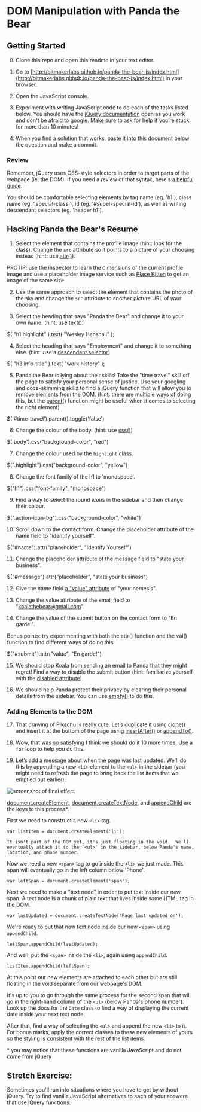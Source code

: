 # DOM Manipulation with Panda the Bear
## Getting Started
0. Clone this repo and open this readme in your text editor.

1. Go to [http://bitmakerlabs.github.io/panda-the-bear-js/index.html](http://bitmakerlabs.github.io/panda-the-bear-js/index.html) in your browser.

2. Open the JavaScript console.

3. Experiment with writing JavaScript code to do each of the tasks listed below.  You should have the [jQuery documentation](http://jquery.com/) open as you work and don't be afraid to google.  Make sure to ask for help if you’re stuck for more than 10 minutes!  

4. When you find a solution that works, paste it into this document below the question and make a commit.


### Review
Remember, jQuery uses CSS-style selectors in order to target parts of the webpage (ie. the DOM).  If you need a review of that syntax, here's [a helpful guide](https://developer.mozilla.org/en/docs/Web/Guide/CSS/Getting_started/Selectors).

You should be comfortable selecting elements by tag name (eg. 'h1'), class name (eg. '.special-class'), id (eg. '#super-special-id'), as well as writing descendant selectors (eg. 'header h1').

## Hacking Panda the Bear's Resume

1. Select the element that contains the profile image (hint: look for the class).  Change the `src` attribute so it points to a picture of your choosing instead (hint: use [attr()](http://api.jquery.com/attr/)).

  PROTIP: use the inspector to learn the dimensions of the current profile image and use a placeholder image service such as [Place Kitten](https://placekitten.com/) to get an image of the same size.

<!-- $( ".profile-image" ).attr( "src", "images/self-portrait-officebg.jpg" ); -->


2. Use the same approach to select the element that contains the photo of the sky and change the `src` attribute to another picture URL of your choosing.

<!-- $( ".photography" ).attr( "src", "images/pikachu-drawing.jpg" ); -->

3. Select the heading that says "Panda the Bear" and change it to your own name. (hint: use [text()](http://api.jquery.com/text/))

$( "h1.highlight" ).text( "Wesley Henshall" );



4. Select the heading that says "Employment" and change it to something else. (hint: use a [descendant selector](https://developer.mozilla.org/en-US/docs/Web/CSS/Descendant_selectors))

$( "h3.info-title" ).text( "work history" );


5. Panda the Bear is lying about their skills!  Take the "time travel" skill off the page to satisfy your personal sense of justice.  Use your googling and docs-skimming skillz to find a jQuery function that will allow you to remove elements from the DOM.  (hint: there are multiple ways of doing this, but the [parent()](http://api.jquery.com/parent/) function might be useful when it comes to selecting the right element)

$('#time-travel').parent().toggle('false')


6. Change the colour of the body. (hint: use [css()](http://api.jquery.com/css/))

$('body').css("background-color", "red")

7. Change the colour used by the `highlight` class.

$(".highlight").css("background-color", "yellow")


8. Change the font family of the h1 to 'monospace'.

$("h1").css("font-family", "monospace")

9. Find a way to select the round icons in the sidebar and then change their colour.


$(".action-icon-bg").css("background-color", "white")

10. Scroll down to the contact form.  Change the placeholder attribute of the name field to "identify yourself".

$("#name").attr("placeholder", "Identify Yourself")

11. Change the placeholder attribute of the message field to "state your business".

$("#message").attr("placeholder", "state your business")


12. Give the name field [a "value" attribute](http://www.w3schools.com/tags/att_input_value.asp) of "your nemesis".

13. Change the value attribute of the email field to "koalathebear@gmail.com".

14. Change the value of the submit button on the contact form to "En garde!".

  Bonus points: try experimenting with both the attr() function and the val() function to find different ways of doing this.

$("#submit").attr("value", "En garde!")

15. We should stop Koala from sending an email to Panda that they might regret!  Find a way to disable the submit button (hint: familiarize yourself with the [disabled attribute](http://www.w3schools.com/tags/att_input_disabled.asp)).

16. We should help Panda protect their privacy by clearing their personal details from the sidebar.  You can use [empty()](https://api.jquery.com/empty/) to do this.


### Adding Elements to the DOM

17. That drawing of Pikachu is really cute.  Let’s duplicate it using [clone()](https://api.jquery.com/clone/) and insert it at the bottom of the page using [insertAfter()](http://api.jquery.com/insertafter/) or [appendTo()](http://api.jquery.com/appendto/).

18. Wow, that was so satisfying I think we should do it 10 more times.  Use a `for` loop to help you do this.

19. Let’s add a message about when the page was last updated.  We'll do this by appending a new `<li>` element to the `<ul>` in the sidebar (you might need to refresh the page to bring back the list items that we emptied out earlier).  

  ![screenshot of final effect](panda-last-updated.png)

  [document.createElement](https://developer.mozilla.org/en-US/docs/Web/API/Document/createElement), [document.createTextNode](https://developer.mozilla.org/en-US/docs/Web/API/Document/createTextNode), and [appendChild](https://developer.mozilla.org/en-US/docs/Web/API/Node/appendChild) are the keys to this process\*.

  First we need to construct a new `<li>` tag.

  `var listItem = document.createElement('li');`

    It isn't part of the DOM yet, it's just floating in the void.  We'll eventually attach it to the `<ul>` in the sidebar, below Panda's name, location, and phone number.

   Now we need a new `<span>` tag to go inside the `<li>` we just made.  This span will eventually go in the left column below 'Phone'.

  `var leftSpan = document.createElement('span');`

  Next we need to make a "text node" in order to put text inside our new span.  A text node is a chunk of plain text that lives inside some HTML tag in the DOM.

  `var lastUpdated = document.createTextNode('Page last updated on');`

  We're ready to put that new text node inside our new `<span>` using `appendChild`.

  `leftSpan.appendChild(lastUpdated);`

  And we'll put the `<span>` inside the `<li>`, again using `appendChild`.

  `listItem.appendChild(leftSpan);`

  At this point our new elements are attached to each other but are still floating in the void separate from our webpage's DOM.

  It's up to you to go through the same process for the second span that will go in the right-hand column of the `<ul>` (below Panda's phone number).  Look up the docs for the `Date` class to find a way of displaying the current date inside your next text node.

  After that, find a way of selecting the `<ul>` and append the new `<li>` to it.  For bonus marks, apply the correct classes to these new elements of yours so the styling is consistent with the rest of the list items.


\* you may notice that these functions are vanilla JavaScript and do not come from jQuery


## Stretch Exercise:
Sometimes you'll run into situations where you have to get by without jQuery.  Try to find vanilla JavaScript alternatives to each of your answers that use jQuery functions.
